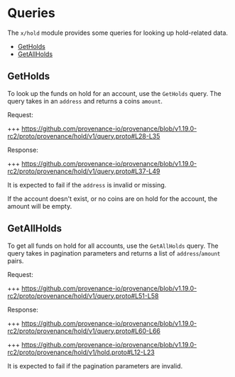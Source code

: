 # Queries

The `x/hold` module provides some queries for looking up hold-related data.

<!-- TOC -->
  - [GetHolds](#getholds)
  - [GetAllHolds](#getallholds)

## GetHolds

To look up the funds on hold for an account, use the `GetHolds` query.
The query takes in an `address` and returns a coins `amount`.

Request:

+++ https://github.com/provenance-io/provenance/blob/v1.19.0-rc2/proto/provenance/hold/v1/query.proto#L28-L35

Response:

+++ https://github.com/provenance-io/provenance/blob/v1.19.0-rc2/proto/provenance/hold/v1/query.proto#L37-L49

It is expected to fail if the `address` is invalid or missing.

If the account doesn't exist, or no coins are on hold for the account, the amount will be empty.

## GetAllHolds

To get all funds on hold for all accounts, use the `GetAllHolds` query.
The query takes in pagination parameters and returns a list of `address`/`amount` pairs.

Request:

+++ https://github.com/provenance-io/provenance/blob/v1.19.0-rc2/proto/provenance/hold/v1/query.proto#L51-L58

Response:

+++ https://github.com/provenance-io/provenance/blob/v1.19.0-rc2/proto/provenance/hold/v1/query.proto#L60-L66

<!-- link message: AccountHold -->

+++ https://github.com/provenance-io/provenance/blob/v1.19.0-rc2/proto/provenance/hold/v1/hold.proto#L12-L23

It is expected to fail if the pagination parameters are invalid.
